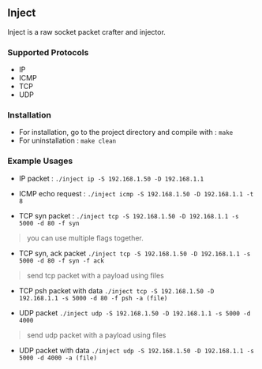 Inject
---

Inject is a raw socket packet crafter and injector.

### Supported Protocols
- IP
- ICMP
- TCP
- UDP

### Installation
* For installation, go to the project directory and compile with : 
    `make`
* For uninstallation : 
    `make clean`

### Example Usages
* IP packet :
    `./inject ip -S 192.168.1.50 -D 192.168.1.1`

* ICMP echo request :
    `./inject icmp -S 192.168.1.50 -D 192.168.1.1 -t 8`

* TCP syn packet :
     `./inject tcp -S 192.168.1.50 -D 192.168.1.1 -s 5000 -d 80 -f syn`

> you can use multiple flags together.
* TCP syn, ack packet
     `./inject tcp -S 192.168.1.50 -D 192.168.1.1 -s 5000 -d 80 -f syn -f ack`

> send tcp packet with a payload using files
* TCP psh packet with data
     `./inject tcp -S 192.168.1.50 -D 192.168.1.1 -s 5000 -d 80 -f psh -a (file)`

* UDP packet
     `./inject udp -S 192.168.1.50 -D 192.168.1.1 -s 5000 -d 4000`

> send udp packet with a payload using files
* UDP packet with data
     `./inject udp -S 192.168.1.50 -D 192.168.1.1 -s 5000 -d 4000 -a (file)`
